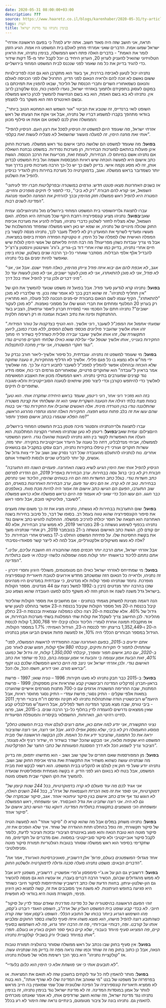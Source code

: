 ```yaml
---
date: 2020-05-31 08:00:00+03:00
description: ???
source: https://www.haaretz.co.il/blogs/karenhaber/2020-05-31/ty-article/0000017f-f8fd-d460-afff-fbff33310000
tags: דעות
title: בנימין נתניהו נגד מדינת ישראל
---
```


"תראה, אני חושב שזה היה מאוד חשוב. אתה יודע למה? כי בפעם הראשונה אזרחי ישראל שמעו אמת. הדברים שאני אמרתי מחוץ לאולם בית המשפט היו אמת. הגיע הזמן לומר את האמת" - בדברים האלה פתח ראש הממשלה, בנימין נתניהו, את הראיון הטלוויזיוני שהואיל להעניק לערוץ 20, הערוץ היחיד בו יוכל לקבל יותר מ-15 דקות שידור כדי להגיד בדיוק את כל מה שאמר לפני שנכנס לבית המשפט המחוזי בירושליים.

נתניהו יכול לטעון לאכיפה בררנית, אך בעוד הוא מתקרבן הוא גם זוכה לפריבילגיות ששום נאשם לא זוכה להם ולראיה הנאום לפני הדיון. התרגיל שלו לפני הכניסה לאולם והנאום כשמאחוריו השרים וחברי הכנסת של הליכוד, שבאו להפגין את תמיכתם בו במקום לעסוק בתפקידם ולתמוך באזרחי ישראל, נועדו להפגין כוח, נכס שלקורבן לרוב אין. נתניהו לא בא בשם האמת, הוא בא בשם הנחישות להמשיך לכהן כראש ממשלה ובשם האינטרס הזה הוא משקר בלי למצמץ.

השופט לואי ברנדייס, זה שטבע את הביטוי "אור השמש הוא המחטא הטוב ביותר", בוודאי מתהפך בקברו למשמע דבריו של נתניהו, אבל אני אקח את הצעתו של ראש הממשלה ואתן לכם לשפוט אם אמת או סילוף מכוון:

*"אזרחי ישראל, מה שעומד היום למשפט זה הניסיון לסכל את רצון העם. הניסיון להפיל אותי ואת מחנה הימין. זה למעלה מעשור שהשמאל לא מצליח לעשות זאת בקלפי".*

**בפועל**: מה שעומד למשפט הם שלושה כתבי אישום נגד ראש ממשלה. מערכות החוק אינן פועלות בהתאם למערכות הבחירות, הן מערכות נפרדות. במשפט נבחנת השאלה אם נתניהו אשם במיוחס לו. הבחירות, לעומת זאת, מכריעות את הרכב הכנסת. הגשת כתב אישום היא למעשה הוכחה שיש ראיות המבססות אשמה ועל בית המשפט לבדוק אותן, זה לא מסע נקמה אישי. בדיוק לשם כך יש כל-כך הרבה מערכות סינון בדרך ועוד יותר כשמדובר בראש ממשלה. ואגב, בדמוקרטיה כל מערכת בחירות ניתן להגדיר כניסיון להפיל את השלטון.

*"אז בשנים האחרונות מצאו פטנט חדש: גורמים במשטרה ובפרקליטות חברו יחד לעיתוני השמאל, אני קורא להם חבורת "רק לא ביבי", כדי לתפור לי תיקים מופרכים והזויים. המטרה היא להפיל ראש ממשלה חזק מהימין ובכך להרחיק את המחנה הלאומי מנהגת המדינה לשנים רבות".*

 עברו לתצוגת גלריהשופטי בית המשפט המחוזי בירושלים מול נתניהוצילום: עמית שאבי**בפועל**: נתניהו מציע קונספירציה רחבת היקף שכל מטרתה היא הפלתו. האם השמאל, שלא מצליח לחזור לשלטון כדברי נתניהו, מצליח להניע את מערכת אכיפת החוק שכולה מינויים של נתניהו, או שמא יש כאן ראש ממשלה שמפחד מההשלכות של מעשיו ומעדיף לשרוף את המועדון רק לא ליפול? מעבר לכך, נתניהו מנסה לקשור בין המפלה האישית שלו למפלה של כל הימין. זו טקטיקת הפחדה חסרת ביסוס במציאות. אבל מי צריך עובדות כשהן מפריעות? מה רבה תהיה פליאתם של אנשי הימין לגלות שיש חיים אחרי נתניהו, בדיוק כמו שהיו אחרי דוד בן-גוריון, ג'ורג' וושינגטון ווינסטון צ'רצ'יל להבדיל אלף אלפי הבדלות. מסתבר שאחרי כל-כך הרבה שנים בשלטון, שכחו בימין שאפשר להיות ימנים גם בלי נתניהו.

*"אגב, לא אכפת להם אם יבוא איזה פודל צייתן מהימין, כאלה תמיד ישנם. אבל אני, אני לא פודל, אני לא מוכן להתאתרג, אני לא מוכן לעקור ישובים, אני לא מוכן לעשות עוד כל מיני דברים ולכן צריך להפיל אותי בכל דרך".*

**בפועל**: נתניהו קרא לגדעון סער פודל. אבל בפועל זה משפט שנועד להמשיך את הקו של "אין תחליף לנתניהו". זה שהוא דבק בכך לא אומר שזה נכון. מי שלדבריו לא מוכן "להתאתרג", הקיף עצמו לשם הנאום בחבורת יס-מנים הנכונה לכל פעולה, הוא מתראיין רק בערוץ 20 המלטף ומחתים את חברי הגוש שלו על מסמכי נאמנות. "לא מוכן לעקור ישובים"? נתניהו חתם על הסכמי וואיי (מסירת חברון ליאסר ערפאת), הצביע בעד ההתנתקות ופינה את נתיב האבות ועמונה וזו רק רשימה חלקית.

*"שמעתי אתמול את המפכ"ל לשעבר, רוני אלשיך. הוא הטיף בצדקנות על טוהר המידות. זהו אותו אלשיך שהעביר מיליונים מכספי משלם המסים, ללא מכרז כמובן, ליועץ התקשורת שלו, זהו אותו אלשיך שעבר עבירה פלילית כשהדליף בשידור חי מתוך החקירות בענייני, אותו אלשיך שטפל עליי עלילת שווא כאילו שלחתי חוקרים פרטיים נגדו ונגד חוקרי המשטרה, אני עדיין מחכה להתנצלות".*

**בפועל**: מי שעומד למשפט זה נתניהו. עובדתית, כל סיפור אלשיך-ליאור חורב נבדק על ידי מח"ש ולא נמצא בו כל פגם פלילי. אלשיך לא הדליף מהחקירות, זו טענה שחוקה שלא הוכחה ובהחלט אפשר להמליץ למפכ"ל לשעבר לתבוע דיבה על כך. מה שאלשיך אמר בראיון ל"עובדה" הוא שחוקרים פרטיים, שמאחוריהם גורמים רבי כוח, אספו מידע נגד קצינים שמעורבים בתיקי נתניהו. ראש הממשלה מכוון את האצבע המאשימה לאלשיך כדי להיתפש כקורבן וכדי ליצור ספק שיתאים לטענה הסובייקטיבית והלא-מגובה שתופרים לו תיקים.

*"בזה הוא מזכיר רוני אחר, רוני ריטמן, שעמד בראש היחידה שחקרה אותי. הוא טען בעזות מצח בלתי רגילה את הטענה השקרית שאני הוא זה ששלחתי את קצינת משטרה שהתלוננה נגדו בגין הטרדה מינית. אלה האנשים שהובילו את החקירות נגדי אני בטוח שהם עשו את זה בלב פתוח ונפש חפצה. החקירות האלה זוהמו ונתפרו מהרגע הראשון. מה הפלא שנגמרו בכתב אישום מופרך ותפור?"*

 עברו לתצוגת גלריהנתניהו והסנגור מיכה פטמן בבית המשפט המחוזי בירושלים, היוםצילום: עמית שאבי**בפועל**: ריטמן לא טען שנתניהו מאחורי הקצינה המתלוננת. הוא העלה את האפשרות לקשר בין הזוג נתניהו לטענות שהועלו נגדו. היועץ המשפטי לממשלה, אביחי מנדלבליט, דחה כל טענה על היעדר אובייקטיביות בחקירה. יותר מזה, עשרות חוקרים ועורכי דין טיפלו בחקירות נתניהו, רובם עסקו במקביל גם בנושאים אחרים. נוח לנתניהו להתעלם מהעובדה שכל דבר נסרק שוב ושוב על ידי צוות גדול של אנשים, קל יותר להבליט שניים ולנסות להשחיר אותם.

*"הניסיון להפיל אותי ואת הימין הגיעו לשיא בשנה האחרונה. פעמיים השנה הזו התערבה חבורת רק לא ביבי ברגל גסה בבחירות. ערב הבחירות באפריל 2019, הם הזדרזו לפרסם כתב חשדות נגדי. בגלל כתב החשדות הזה הם היו בטוחים שהימין, הליכוד ואני נתרסק בבחירות. טוב זה לא קרה. אז הם ניסו עוד פעם, ערב הבחירות האחרונות במארס, הם שוב התערבו, הפעם הם הגישו כתב אישום וזה אמור היה להיות מכת מוות. באולפנים כבר חגגו. הם עשו הכל כדי שאני לא אעמוד פה היום כראש ממשלה אלא כראש ממשלה לשעבר, פוליטיקאי מובס, אבל וחפוי ראש".*

**בפועל**: שום התערבות בבחירות לא נעשתה, נתניהו מציג את זה כך משום שזה מעצים את סיפור הקונספירציה שהוא טווה בעמל רב. בסופו של דבר, כל סיבוב בחירות בשנה האחרונה הוא תוצאה של חוסר יכולתו להרכיב ממשלה. ההחלטה להגיש כתב אישום נגד נתניהו בכפוף לשימוע נעשתה ב-28 בפברואר 2019, לא ממש ערב הבחירות, אלא 40 יום קודם לכן. הגשת כתב האישום נעשתה ב-21 בנובמבר 2019, רק אחרי שנתניהו משך את בקשת החסינות שלו. על פתיחת המשפט הוחלט ב-17 במארס אחרי הבחירות. כל אלה לא נעשו משיקולים אלקטורליים, אבל למה לא לייצר קשר פסאודו-נסיבתי?

*"אבל אזרחי ישראל, אתם הרבה יותר חכמים ממה שהחבורה הזו חושבת עליכם, עלינו. אתם נתתם לליכוד בראשותי יותר קולות ממה שמפלגה כלשהי קיבלה אי פעם בתולדות המדינה".*

**בפועל**: מי שמתייחס לאזרחי ישראל כאילו הם מטומטמים, משוללי היגיון וחסרי זיכרון - זה נתניהו, ולראייה כל הנאום הזה שמשכתב מחדש אירועים לטובת תיאוריית קונספירציה מופרכת. נחמד שנתניהו סופר קולות ולא מנדטים, כי עובדתית במנדטים היו מנהיגים שזכו בהרבה יותר מנדטים (רבין ב-1992 למשל ניצח עם 44 מנדטים. מספר הקולות בישראל גדל משנה לשנה אז הנתון הזה לא משקף כלום למעט העובדה שהוא נשמע טוב.

הנה דוגמה מצוינת למשחק מגמתי בנתונים - אם מחשבים את מספר הקולות שהליכוד קיבל בכנסת ה-20 מול מספר הקולות שקיבל בכנסת ה-23 אפשר בהחלט לטעון שיש גידול של 40%. אלא שלכנסת ה-20 רצה כולנו כמפלגה עצמאית ובכנסת ה-23 כחלק מהליכוד. לכן החישוב צריך לשקלל את קולות שתי המפלגות בשתי מערכות הבחירות, או אז מתקבלת תמונה אחרת לגמרי: הליכוד וכולנו קיבלו יחד 1,300,768 קולות לכנסת ה-20 ו-1,352,449 בריצתן יחד לכנסת ה-23, הגידול האמיתי: 1.7% במספר הקולות. הגידול במספר הבוחרים הכללי היה 10%, אז למעשה פחות אנשים הביעו אמון בנתניהו.

*"אתם יודעים ב-2015, בפעם האחרונה שבה התמודדתי לראשות הממשלה, לפני שהתחילו לתפור לי חקירות ותיקים, קיבלתי 980 אלף קולות, חמש שנים לאחר מכן ב-2020, עם כתב אישום תפור ומופרך, קיבלתי 1,350,000 קולות, זה גידול של כמעט 40%, זאת הבעת אמון עצומה בי והבעת אי אמון עצומה בהם, בכל מי שתפר את כתב האישום נגדי. ולכן אזרחי ישראל אני ניצב פה היום כראש הממשלה שלכם בגו זקוף ובראש מורם. ואני דורש, חשפו הכל, גלו הכל".*

**בפועל**: ב-2015 כבר חבק נתניהו לא מעט חקירות: 1996 – טניה שואו; 1997 - פרשת בראון-חברון (פרקליט המדינה רובינשטיין קבע שהראיות אינן מספקות); 1999 - פרשת המתנות, שבה החרימה המשטרה ארגזים עם כ-700 מתנות מגורמים אישיים שהוערכו במאות אלפי שקלים - התיק נסגר; פרשת עמדי – התיק נסגר מחוסר ראיות, אבל היועמ"ש רובינשטיין הודה שהתנהלות נתניהו לא תקינה ופרסם דו"ח ציבורי חריף; 2011 - ביבי טורס, שבה מצא מבקר המדינה חשד לפלילים, אבל היועמ"ש מנדלבליט קבע שאין ממצאים נדרשים להעמדה לדין בחלוף כל-כך הרבה שנים. ב-2015, אגב, פרצו לחיינו רהיטי הגן, הארוחות, החשמלאי בקיסריה והמטפלת הסיעודית.

*"נציגי התקשורת, אני יודע למה אתם כאן, אתם רוצים לצלם אותי בבית המשפט כחלק ממסע התעמולה רק לא ביבי, שלא נפסק אפילו לרגע. אבל אני רוצה, אני רוצה שהציבור יראה את כל התמונה, שהציבור ידע את כל האמת. ולכן הבקשה הראשונה שלי מבית המשפט היא שקיפות מלאה, אני מבקש שהכל ישודר בשידור חי, שידור רציף ולא מצונזר, הציבור צריך לשמוע הכל ולא דרך המסננת המעוותת של כתבי החצר של הפרקליטות".*

**בפועל**: מן המפורסמות שאם חוזרים על שקר שוב ושוב - הוא מתישהו יתפוס, וזה בדיוק מה שנתניהו עושה כשהוא משחיר את התקשורת ואת גורמי אכיפת החוק שוב ושוב. נתניהו יודע שעל פי חוק אין לצלם או להקליט בבית המשפט. הוא רשאי לבקש זאת מבית המשפט, אבל בטח לא בנאום רגע לפני הדיון. זו בקשה מגמתית ופופוליסטית שנועדה להמשיך את הקו השקרי שבית משפט מוטה.

*"אני אגיד לכם מה עוד מעולם לא קרה בדמוקרטיות, בכל 244 שנות קיומן של דמוקרטיות, אני סופר את זה מאז הכרזת העצמאות של ארה"ב, בכל 244 השנים האלה, לא הוגש נגד אף אדם כתב אישום בגין סיקור עיתונאי אוהד. אגב, סיקור שבמקרה שלי גם לא היה. אני רוצה שתבינו את גודל האבסורד. אני ומשפחתי, ראש הממשלה ומשפחתו הכי מושמצים בתקשורת בתולדות המדינה. דווקא נגדי הגישו כתב אישום על סיקור אוהד".*

**בפועל**: נתניהו משחק במלים אבל מה שהוא קורא לו "סיקור אוהד" הוא למעשה הטיה של סיקור תקשורתי, וזה נופל בהחלט תחת ההגדרה של שוחד. איך שלא הופכים את זה, סיקור מוטה הוא טובת הנאה והוא פוגע באינטרס הציבורי ובזכות הציבור לדעת, כלומר לקבל סיקור אובייקטיבי ולא סיקור סובייקטיבי במסווה. ואם מדברים על תקדימים, מה שתקדימי בסיפור הוא ראש ממשלה שסוחר בטובות רגולטריות תמורת סיקור מוטה ומניפולטיבי.

*"אחד מגדולי המשפטנים בעולם, פרופ' אלן דרשוביץ, מאוניברסיטת הארוורד, אמר את הדברים הבאים: משפט נתניהו מעלה סכנה גדולה לדמוקרטיה ולשלטון החוק".*

**בפועל**: דרשוביץ גם הגן על או.ג'יי סימפסון וג'פרי אפשטיין. דרשוביץ, משפטן ידוע אבל לא ממש מהגדולים שבהם, הכשיר הרבה דברים בעברו, אז עכשיו הוא גם מנסה להכשיר גם הון-שלטון-עיתון. בחוות הדעת שלו כתב דרשוביץ שהתייחסות לסיקור חיובי כשוחד היא פגיעה בחופש העיתונות. לא משנה איך מסובבים את זה, קשה למצוא כאן היגיון פנימי, תקשורת מוטה היא בוודאי לא חופשית.

*"זוהי הפעם הראשונה בהיסטוריה של כל מדינה מודרנית שאדם עומד לדין על סיקור חיובי. לא בכדי קבע שופט בית המשפט העליון של ארה"ב, השופט האגדי רוברט ג'קסון, מהו השימוש הגרוע ביותר בכוחו של התובע הכללי. השופט ג'קסון אמר שזה קורה כשהתובע רוצה להפיל מישהו, הוא מוצא משהו איזה סעיף כלשהו בספר החוקים ומלביש אותו על קורבנו. ופה, רבותיי וגבירותיי, פה זה הרבה יותר גרוע, פה לא השתמשו בסעיף קיים, פה המציאו סעיף מיוחד בעבורי, שלא קיים באף ספר חוקים בארץ או בעולם. תפרו אותו במיוחד בשבילי ורק בשבילי קולקציית נתניהו".*

**בפועל**: אין סעיף בחוק שבו נכתב על ראש ממשלה שסוחר ברגולציה תמורת טובות הנאה, אבל כן כתוב בחוק מה זה שוחד וכמו שזה נראה מפה זה בדיוק מה שנתניהו עשה. אז "קולקציית נתניהו" היא בסך הכך רשימת מלאי של פעולות נתניהו.

*"לא תובעים אותי כי אני מושחת אלא כי הימין הוא כלום בלעדיי".* 

**בפועל**: מותר להאמין לזה כל עוד לוקחים בחשבון שזה לא תואם את המציאות. או בפרפרזה על משפטו של בנט "מי שאוהב את המדינה שלו לא שורף אותה", הוא בטח לא ממציא תיאוריות קונספירציה על הפיכה שלטונית שכל שמי שמאמין בה חייב מראש לוותר על אמון במוסדות המדינה. זה לא מדינת ישראל נגד בנימין נתניהו, זה בנימין נתניהו נגד מדינת ישראל, וזה שהוא חושב שרודפים אותו, לא אומר שאנחנו מוכרחים להאמין גם. נתניהו בונה על ציבור מטומטם, בינתיים נראה שזה הימור לא רע בכלל.